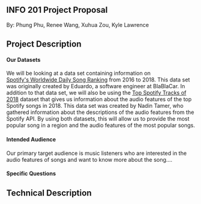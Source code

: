 ## INFO 201 Project Proposal
By: Phung Phu, Renee Wang, Xuhua Zou, Kyle Lawrence

## Project Description

#### Our Datasets
We will be looking at a data set containing information on  
[Spotify's Worldwide Daily Song Ranking](https://www.kaggle.com/edumucelli/spotifys-worldwide-daily-song-ranking)
from 2016 to 2018. This data set was originally created by Eduardo, a software engineer at
BlaBlaCar.  In addition to that data set, we will also be using the [Top Spotify Tracks of 2018](https://www.kaggle.com/nadintamer/top-spotify-tracks-of-2018)
dataset that gives us information about the audio features of the top Spotify songs in 2018.
This data set was created by Nadin Tamer, who gathered information about the descriptions of the audio features
from the Spotify API. By using both datasets, this will allow us to provide the most
popular song in a region and the audio features of the most popular songs.


#### Intended Audience
Our primary target audience is music listeners who are interested in the audio features of
songs and want to know more about the song....


#### Specific Questions


## Technical Description
